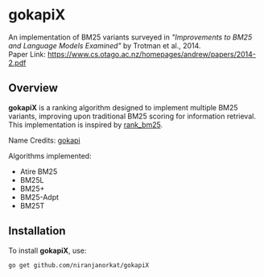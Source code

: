# gokapiX

An implementation of BM25 variants surveyed in *"Improvements to BM25 and Language Models Examined"* by Trotman et al., 2014. <br/>
Paper Link: https://www.cs.otago.ac.nz/homepages/andrew/papers/2014-2.pdf

## Overview

**gokapiX** is a ranking algorithm designed to implement multiple BM25 variants, improving upon traditional BM25 scoring for information retrieval. This implementation is inspired by [rank_bm25](https://github.com/dorianbrown/rank_bm25).

Name Credits: [gokapi](https://github.com/raphaelsty/gokapi)

Algorithms implemented:
- Atire BM25
- BM25L
- BM25+
- BM25-Adpt
- BM25T

## Installation
To install **gokapiX**, use:

```sh
go get github.com/niranjanorkat/gokapiX
